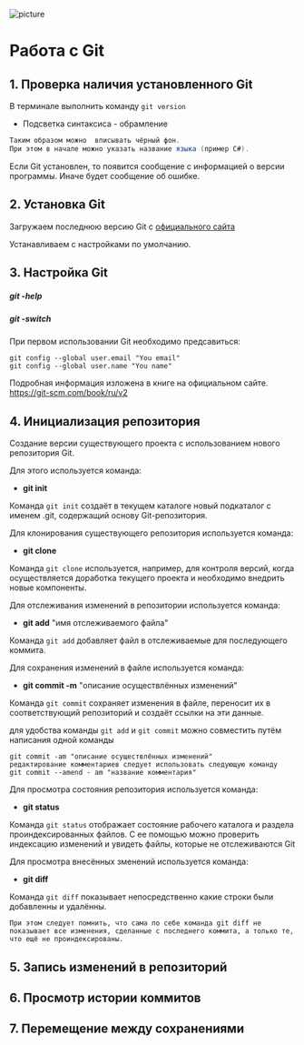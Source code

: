 ![picture](git.png)
# Работа с Git

## 1. Проверка наличия установленного Git
В терминале выполнить команду `git version`

* Подсветка синтаксиса - обрамление 
```C#
Таким образом можно  вписывать чёрный фон.
При этом в начале можно указать название языка (пример C#).
```
Если Git установлен, то появится сообщение с информацией о версии программы. Иначе будет сообщение об ошибке.
## 2. Установка Git
Загружаем последнюю версию Git с [официального сайта](https://git-scm.com/downloads)

Устанавливаем с настройками по умолчанию.
## 3. Настройка Git
##### **git -help**
##### **git -switch**
При первом использовании Git необходимо предсавиться:
```Git
git config --global user.email "You email"
git config --global user.name "You name"
```
Подробная информация изложена в книге на официальном сайте.
https://git-scm.com/book/ru/v2

## 4. Инициализация репозитория

Создание версии существующего проекта с использованием нового репозитория Git.

Для этого используется команда:
* **git init**

Команда `git init` создаёт в текущем каталоге новый подкаталог с именем .git, содержащий основу Git-репозитория.

Для клонирования существующего репозитория используется команда:
* **git clone**

Команда `git clone` используется, например, для контроля версий, когда осуществляется доработка текущего проекта и необходимо внедрить новые компоненты.

Для отслеживания изменений в репозитории используется команда:
* **git add** "имя отслеживаемого файла"

Команда `git add` добавляет файл в отслеживаемые для последующего коммита.

Для сохранения изменений в файле используется команда:
* **git commit -m** "описание осуществлённых изменений"

Команда `git commit` сохраняет изменения в файле, переносит их в соответствующий репозиторий и создаёт ссылки на эти данные.

для удобства команды `git add` и `git commit` можно совместить путём написания одной команды
```
git commit -am "описание осуществлённых изменений"
редактирование комментариев следует использовать следующую команду
git commit --amend - am "название комментария"
```
Для просмотра состояния репозитория используется команда:
* **git status**

Команда `git status` отображает состояние рабочего каталога и раздела проиндексированных файлов. С ее помощью можно проверить индексацию изменений и увидеть файлы, которые не отслеживаются Git

Для просмотра внесённых зменений используется команда:
* **git diff**

Команда `git diff` показывает непосредственно какие строки были добавленны и удалённы.

```
При этом следует помнить, что сама по себе команда git diff не показывает все изменения, сделанные с последнего коммита, а только те, что ещё не проиндексированы.
```
## 5. Запись изменений в репозиторий

## 6. Просмотр истории коммитов

## 7. Перемещение между сохранениями